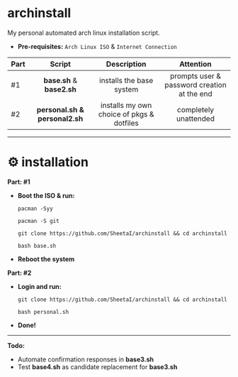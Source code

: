 # archinstall
My personal automated arch linux installation script.

 - **Pre-requisites:**
`Arch Linux ISO` & `Internet Connection`

| Part | Script | Description | Attention |
:-- | :--: | :--: | :--: |
#1 | **base.sh** & **base2.sh** | installs the base system | prompts user & password creation at the end |
#2 | **personal.sh & personal2.sh** | installs my own choice of pkgs & dotfiles | completely unattended |

 ---
# ⚙️ installation
**Part: #1**
 - **Boot the ISO & run:**

    `pacman -Syy`

    `pacman -S git`

    `git clone https://github.com/SheetaI/archinstall && cd archinstall`

    `bash base.sh`
    
  - **Reboot the system**  
    
**Part: #2**

 - **Login and run:**
 
    `git clone https://github.com/SheetaI/archinstall && cd archinstall`
    
    `bash personal.sh`
    
 - **Done!**
 
 ---
 **Todo:**
 - Automate confirmation responses in **base3.sh**
 - Test **base4.sh** as candidate replacement for **base3.sh**
 
